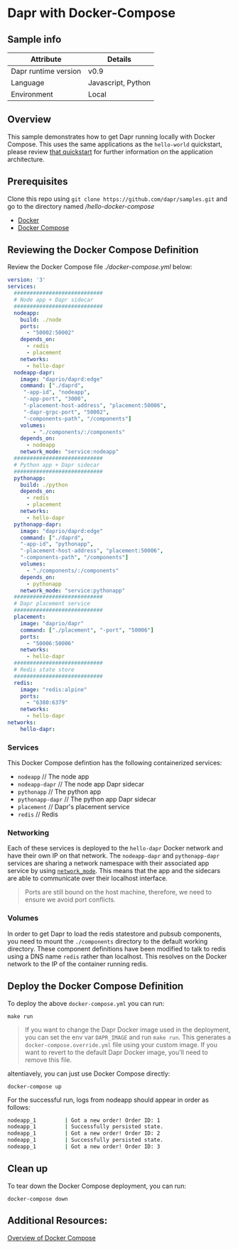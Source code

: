 # Dapr with Docker-Compose

## Sample info

| Attribute            | Details            |
| -------------------- | ------------------ |
| Dapr runtime version | v0.9               |
| Language             | Javascript, Python |
| Environment          | Local              |

## Overview

This sample demonstrates how to get Dapr running locally with Docker Compose. This uses the same applications as the `hello-world` quickstart, please review [that quickstart](https://github.com/dapr/quickstarts/tree/master/hello-world) for further information on the application architecture.

## Prerequisites

Clone this repo using `git clone https://github.com/dapr/samples.git` and go to the directory named _/hello-docker-compose_

- [Docker](https://docs.docker.com/)
- [Docker Compose](https://docs.docker.com/compose/install/)

## Reviewing the Docker Compose Definition

Review the Docker Compose file _./docker-compose.yml_ below:

```yaml
version: '3'
services:
  ############################
  # Node app + Dapr sidecar
  ############################
  nodeapp:
    build: ./node
    ports:
      - "50002:50002"
    depends_on:
      - redis
      - placement
    networks:
      - hello-dapr
  nodeapp-dapr:
    image: "daprio/daprd:edge"
    command: ["./daprd",
     "-app-id", "nodeapp",
     "-app-port", "3000",
     "-placement-host-address", "placement:50006",
     "-dapr-grpc-port", "50002",
     "-components-path", "/components"]
    volumes:
        - "./components/:/components"
    depends_on:
      - nodeapp
    network_mode: "service:nodeapp"
  ############################
  # Python app + Dapr sidecar
  ############################
  pythonapp:
    build: ./python
    depends_on:
      - redis
      - placement
    networks:
      - hello-dapr
  pythonapp-dapr:
    image: "daprio/daprd:edge"
    command: ["./daprd",
    "-app-id", "pythonapp",
    "-placement-host-address", "placement:50006",
    "-components-path", "/components"]
    volumes:
      - "./components/:/components"
    depends_on:
      - pythonapp
    network_mode: "service:pythonapp"
  ############################
  # Dapr placement service
  ############################
  placement:
    image: "daprio/dapr"
    command: ["./placement", "-port", "50006"]
    ports:
      - "50006:50006"
    networks:
      - hello-dapr
  ############################
  # Redis state store
  ############################
  redis:
    image: "redis:alpine"
    ports:
      - "6380:6379"
    networks:
      - hello-dapr
networks:
    hello-dapr:
```

### Services

This Docker Compose defintion has the following containerized services:

- `nodeapp` // The node app
- `nodeapp-dapr` // The node app Dapr sidecar
- `pythonapp` // The python app
- `pythonapp-dapr` // The python app Dapr sidecar
- `placement` // Dapr's placement service
- `redis` // Redis

### Networking

Each of these services is deployed to the `hello-dapr` Docker network and have their own IP on that network.
The `nodeapp-dapr` and `pythonapp-dapr` services are sharing a network namespace with their associated app service by using [`network_mode`](https://docs.docker.com/compose/compose-file/#network_mode).
This means that the app and the sidecars are able to communicate over their localhost interface.

> Ports are still bound on the host machine, therefore, we need to ensure we avoid port conflicts.

### Volumes

In order to get Dapr to load the redis statestore and pubsub components, you need to mount the
`./components` directory to the default working directory. These component definitions have been modified
to talk to redis using a DNS name `redis` rather than localhost. This resolves on the Docker network to
the IP of the container running redis.

## Deploy the Docker Compose Definition

To deploy the above `docker-compose.yml` you can run:

```
make run
```

> If you want to change the Dapr Docker image used in the deployment, you can
> set the env var `DAPR_IMAGE` and run `make run`. This generates
> a `docker-compose.override.yml` file using your custom image. If you want
> to revert to the default Dapr Docker image, you'll need to remove this file.

altentiavely, you can just use Docker Compose directly:

```
docker-compose up
```

For the successful run, logs from nodeapp should appear in order as follows:

```bash
nodeapp_1         | Got a new order! Order ID: 1
nodeapp_1         | Successfully persisted state.
nodeapp_1         | Got a new order! Order ID: 2
nodeapp_1         | Successfully persisted state.
nodeapp_1         | Got a new order! Order ID: 3
```

## Clean up

To tear down the Docker Compose deployment, you can run:

```
docker-compose down
```

## Additional Resources:

[Overview of Docker Compose](https://docs.docker.com/compose/)
